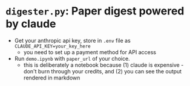 # `digester.py`: Paper digest powered by claude

- Get your anthropic api key, store in `.env` file as `CLAUDE_API_KEY=your_key_here`
  - you need to set up a payment method for API access
- Run `demo.ipynb` with `paper_url` of your choice.
  - this is deliberately a notebook because (1) claude is expensive - don't burn through your credits, and (2) you can see the output rendered in markdown
